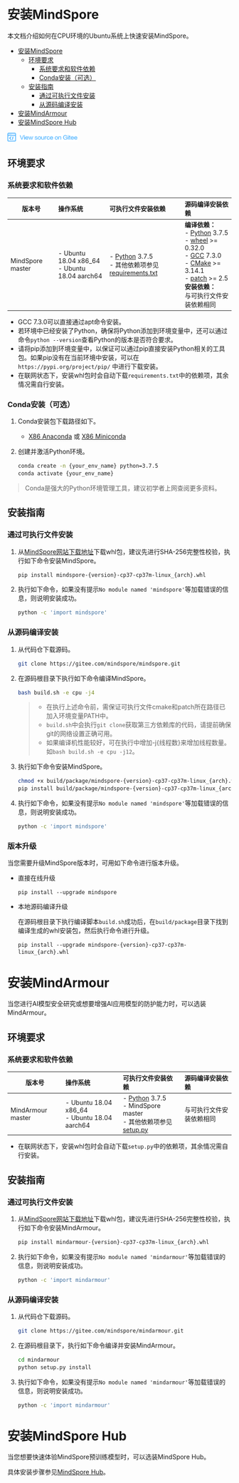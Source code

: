 # 安装MindSpore

本文档介绍如何在CPU环境的Ubuntu系统上快速安装MindSpore。

<!-- TOC -->

- [安装MindSpore](#安装mindspore)
    - [环境要求](#环境要求)
        - [系统要求和软件依赖](#系统要求和软件依赖)
        - [Conda安装（可选）](#conda安装可选)
    - [安装指南](#安装指南)
        - [通过可执行文件安装](#通过可执行文件安装)
        - [从源码编译安装](#从源码编译安装)
- [安装MindArmour](#安装mindarmour)
- [安装MindSpore Hub](#安装mindspore-hub)

<!-- /TOC -->

<a href="https://gitee.com/mindspore/docs/blob/master/install/mindspore_cpu_install.md" target="_blank"><img src="./_static/logo_source.png"></a>

## 环境要求

### 系统要求和软件依赖

| 版本号 | 操作系统 | 可执行文件安装依赖 | 源码编译安装依赖 |
| ---- | :--- | :--- | :--- |
| MindSpore master | - Ubuntu 18.04 x86_64 <br> - Ubuntu 18.04 aarch64 | - [Python](https://www.python.org/ftp/python/3.7.5/Python-3.7.5.tgz) 3.7.5 <br> - 其他依赖项参见[requirements.txt](https://gitee.com/mindspore/mindspore/blob/master/requirements.txt) | **编译依赖：**<br> - [Python](https://www.python.org/ftp/python/3.7.5/Python-3.7.5.tgz) 3.7.5 <br> - [wheel](https://pypi.org/project/wheel/) >= 0.32.0 <br> - [GCC](http://ftp.gnu.org/gnu/gcc/gcc-7.3.0/gcc-7.3.0.tar.gz) 7.3.0 <br> - [CMake](https://cmake.org/download/) >= 3.14.1 <br> - [patch](http://ftp.gnu.org/gnu/patch/) >= 2.5 <br> **安装依赖：**<br> 与可执行文件安装依赖相同 |

- GCC 7.3.0可以直接通过apt命令安装。
- 若环境中已经安装了Python，确保将Python添加到环境变量中，还可以通过命令`python --version`查看Python的版本是否符合要求。
- 请将pip添加到环境变量中，以保证可以通过pip直接安装Python相关的工具包。如果pip没有在当前环境中安装，可以在 `https://pypi.org/project/pip/` 中进行下载安装。
- 在联网状态下，安装whl包时会自动下载`requirements.txt`中的依赖项，其余情况需自行安装。

### Conda安装（可选）

1. Conda安装包下载路径如下。

   - [X86 Anaconda](https://www.anaconda.com/distribution/) 或 [X86 Miniconda](https://docs.conda.io/en/latest/miniconda.html)

2. 创建并激活Python环境。

    ```bash
    conda create -n {your_env_name} python=3.7.5
    conda activate {your_env_name}
    ```

> Conda是强大的Python环境管理工具，建议初学者上网查阅更多资料。

## 安装指南

### 通过可执行文件安装

1. 从[MindSpore网站下载地址](https://www.mindspore.cn/versions)下载whl包，建议先进行SHA-256完整性校验，执行如下命令安装MindSpore。

    ```bash
    pip install mindspore-{version}-cp37-cp37m-linux_{arch}.whl
    ```

2. 执行如下命令，如果没有提示`No module named 'mindspore'`等加载错误的信息，则说明安装成功。

    ```bash
    python -c 'import mindspore'
    ```

### 从源码编译安装

1. 从代码仓下载源码。

    ```bash
    git clone https://gitee.com/mindspore/mindspore.git
    ```

2. 在源码根目录下执行如下命令编译MindSpore。

    ```bash
    bash build.sh -e cpu -j4
    ```
    >
    > - 在执行上述命令前，需保证可执行文件cmake和patch所在路径已加入环境变量PATH中。
    > - `build.sh`中会执行`git clone`获取第三方依赖库的代码，请提前确保git的网络设置正确可用。
    > - 如果编译机性能较好，可在执行中增加-j{线程数}来增加线程数量。如`bash build.sh -e cpu -j12`。

3. 执行如下命令安装MindSpore。

    ```bash
    chmod +x build/package/mindspore-{version}-cp37-cp37m-linux_{arch}.whl
    pip install build/package/mindspore-{version}-cp37-cp37m-linux_{arch}.whl
    ```

4. 执行如下命令，如果没有提示`No module named 'mindspore'`等加载错误的信息，则说明安装成功。

    ```bash
    python -c 'import mindspore'
    ```
   
### 版本升级

当您需要升级MindSpore版本时，可用如下命令进行版本升级。

- 直接在线升级

    ```
    pip install --upgrade mindspore
    ```

- 本地源码编译升级

    在源码根目录下执行编译脚本`build.sh`成功后，在`build/package`目录下找到编译生成的whl安装包，然后执行命令进行升级。
    ```
    pip install --upgrade mindspore-{version}-cp37-cp37m-linux_{arch}.whl
    ```

# 安装MindArmour

当您进行AI模型安全研究或想要增强AI应用模型的防护能力时，可以选装MindArmour。

## 环境要求

### 系统要求和软件依赖

| 版本号                 | 操作系统            | 可执行文件安装依赖                                           | 源码编译安装依赖         |
| ---------------------- | :------------------ | :----------------------------------------------------------- | :----------------------- |
| MindArmour master | - Ubuntu 18.04 x86_64 <br> - Ubuntu 18.04 aarch64 | - [Python](https://www.python.org/downloads/) 3.7.5 <br> - MindSpore master<br> - 其他依赖项参见[setup.py](https://gitee.com/mindspore/mindarmour/blob/master/setup.py) | 与可执行文件安装依赖相同 |

- 在联网状态下，安装whl包时会自动下载`setup.py`中的依赖项，其余情况需自行安装。

## 安装指南

### 通过可执行文件安装

1. 从[MindSpore网站下载地址](https://www.mindspore.cn/versions)下载whl包，建议先进行SHA-256完整性校验，执行如下命令安装MindArmour。

   ```bash
   pip install mindarmour-{version}-cp37-cp37m-linux_{arch}.whl
   ```

2. 执行如下命令，如果没有提示`No module named 'mindarmour'`等加载错误的信息，则说明安装成功。

   ```bash
   python -c 'import mindarmour'
   ```

### 从源码编译安装

1. 从代码仓下载源码。

   ```bash
   git clone https://gitee.com/mindspore/mindarmour.git
   ```

2. 在源码根目录下，执行如下命令编译并安装MindArmour。

   ```bash
   cd mindarmour
   python setup.py install
   ```

3. 执行如下命令，如果没有提示`No module named 'mindarmour'`等加载错误的信息，则说明安装成功。

   ```bash
   python -c 'import mindarmour'
   ```

# 安装MindSpore Hub

当您想要快速体验MindSpore预训练模型时，可以选装MindSpore Hub。

具体安装步骤参见[MindSpore Hub](https://gitee.com/mindspore/hub/blob/master/README_CN.md)。
